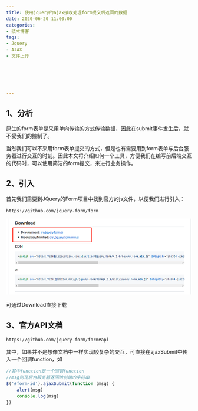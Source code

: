 ```yaml
---
title: 使用jquery的ajax接收处理form提交后返回的数据
date: 2020-06-20 11:00:00
categories:
- 技术博客
tags:
- Jquery
- AJAX
- 文件上传





---
```




## 1、分析

原生的form表单是采用单向传输的方式传输数据，因此在submit事件发生后，就不受我们的控制了。

当然我们可以不采用form表单提交的方式，但是也有需要用到form表单与后台服务器进行交互的时刻。因此本文将介绍如何一个工具，方便我们在编写前后端交互的代码时，可以使用简洁的form提交，来进行业务操作。



## 2、引入

首先我们需要到JQuery的Form项目中找到官方的js文件，以便我们进行引入：

```http
https://github.com/jquery-form/form
```

![image-20200620105130360](%E4%BD%BF%E7%94%A8jquery%E7%9A%84ajax%E6%8E%A5%E6%94%B6%E5%A4%84%E7%90%86form%E6%8F%90%E4%BA%A4%E5%90%8E%E8%BF%94%E5%9B%9E%E7%9A%84%E6%95%B0%E6%8D%AE/image-20200620105130360.png)

可通过Download直接下载



## 3、官方API文档

```html
https://github.com/jquery-form/form#api
```

其中，如果并不是想像文档中一样实现较复杂的交互，可直接在ajaxSubmit中传入一个回调function，如

```javascript
//其中function是一个回调function
//msg则是后台服务器返回给前端的字符串
$('#form-id').ajaxSubmit(function (msg) {
    alert(msg)
    console.log(msg)
})
```



